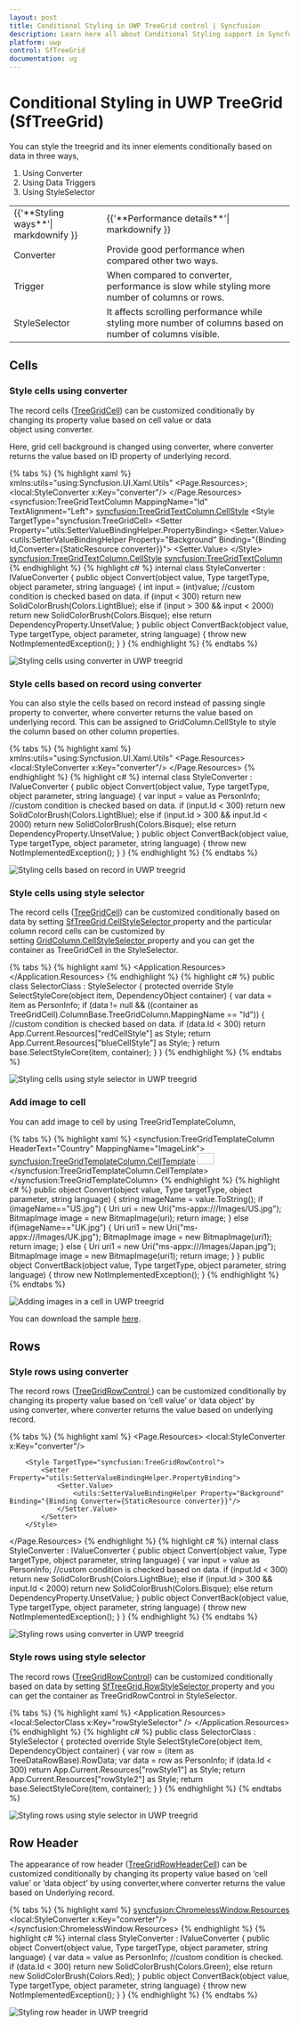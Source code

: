 ```yaml
---
layout: post
title: Conditional Styling in UWP TreeGrid control | Syncfusion
description: Learn here all about Conditional Styling support in Syncfusion UWP TreeGrid (SfTreeGrid) control and more.
platform: uwp
control: SfTreeGrid
documentation: ug
---
```

# Conditional Styling in UWP TreeGrid (SfTreeGrid)

You can style the treegrid and its inner elements conditionally based on data in three ways,

1. Using Converter
2. Using Data Triggers
3. Using StyleSelector

<table>
<tr>
<td>
{{'**Styling ways**'| markdownify }}
</td>
<td>
{{'**Performance details**'| markdownify }}
</td>
</tr>
<tr>
<td>
Converter
</td>
<td>
Provide good performance when compared other two ways.
</td>
</tr>
<tr>
<td>
Trigger
</td>
<td>
When compared to converter, performance is slow while styling more number of columns or rows.
</td>
</tr>
<tr>
<td>
StyleSelector
</td>
<td>
It affects scrolling performance while styling more number of columns based on number of columns visible.
</td>
</tr>
</table>

## Cells

### Style cells using converter

The record cells ([TreeGridCell](https://help.syncfusion.com/cr/uwp/Syncfusion.UI.Xaml.TreeGrid.TreeGridCell.html)) can be customized conditionally by changing its property value based on cell value or data object using converter.

Here, grid cell background is changed using converter, where converter returns the value based on ID property of underlying record.


{% tabs %}
{% highlight xaml %}
xmlns:utils="using:Syncfusion.UI.Xaml.Utils"
<Page.Resources>;
   <local:StyleConverter x:Key="converter"/>
</Page.Resources>
<syncfusion:TreeGridTextColumn MappingName="Id" TextAlignment="Left">
         <syncfusion:TreeGridTextColumn.CellStyle>
                <Style TargetType="syncfusion:TreeGridCell>
                     <Setter Property="utils:SetterValueBindingHelper.PropertyBinding>
                          <Setter.Value>
                                    <utils:SetterValueBindingHelper Property="Background" Binding="{Binding Id,Converter={StaticResource converter}}">
                          <Setter.Value>
                      </Setter>
                </Style&gt;
        <syncfusion:TreeGridTextColumn.CellStyle>
<syncfusion:TreeGridTextColumn>
{% endhighlight %}
{% highlight c# %}
internal class StyleConverter : IValueConverter
{
    public object Convert(object value, Type targetType, object parameter, string language)
    {
        int input = (int)value;
        //custom condition is checked based on data.
        if (input < 300)
            return new SolidColorBrush(Colors.LightBlue);
        else if (input > 300 && input < 2000)
            return new SolidColorBrush(Colors.Bisque);
        else
            return DependencyProperty.UnsetValue;
    }
    public object ConvertBack(object value, Type targetType, object parameter, string language)
    {
        throw new NotImplementedException();
    }
}
{% endhighlight %}
{% endtabs %}

![Styling cells using converter in UWP treegrid](Conditional-Styling_images/Conditional-Styling_img1.jpeg)

### Style cells based on record using converter

You can also style the cells based on record instead of passing single property to converter, where converter returns the value based on underlying record. This can be assigned to GridColumn.CellStyle to style the column based on other column properties.

{% tabs %}
{% highlight xaml %}
xmlns:utils="using:Syncfusion.UI.Xaml.Utils"
<Page.Resources>
  <local:StyleConverter x:Key="converter"/>
    <Style TargetType="syncfusion:TreeGridCell">
        <Setter Property="utils:SetterValueBindingHelper.PropertyBinding">
            <Setter.Value>
                <utils:SetterValueBindingHelper Property="Background" Binding="{Binding Converter={StaticResource converter}}"/>
            </Setter.Value>
        </Setter>
   </Style>
</Page.Resources>
{% endhighlight %}
{% highlight c# %}
internal class StyleConverter : IValueConverter
    {
        public object Convert(object value, Type targetType, object parameter, string language)
        {
            var input = value as PersonInfo;
            //custom condition is checked based on data.
            if (input.Id < 300)
                return new SolidColorBrush(Colors.LightBlue);
            else if (input.Id > 300 && input.Id < 2000)
                return new SolidColorBrush(Colors.Bisque);
            else
                return DependencyProperty.UnsetValue;
        }
        public object ConvertBack(object value, Type targetType, object parameter, string language)
        {
            throw new NotImplementedException();
        }
   }
{% endhighlight %}
{% endtabs %}

![Styling cells based on record in UWP treegrid](Conditional-Styling_images/Conditional-Styling_img2.jpeg)

### Style cells using style selector

The record cells ([TreeGridCell](https://help.syncfusion.com/cr/uwp/Syncfusion.UI.Xaml.TreeGrid.TreeGridCell.html)) can be customized conditionally based on data by setting [SfTreeGrid.CellStyleSelector ](https://help.syncfusion.com/cr/uwp/Syncfusion.UI.Xaml.TreeGrid.SfTreeGrid.html#Syncfusion_UI_Xaml_TreeGrid_SfTreeGrid_CellStyleSelectorProperty)property and the particular column record cells can be customized by setting [GridColumn.CellStyleSelector ](https://help.syncfusion.com/cr/uwp/Syncfusion.UI.Xaml.TreeGrid.SfTreeGrid.html#Syncfusion_UI_Xaml_TreeGrid_SfTreeGrid_CellStyleSelectorProperty)property and you can get the container as TreeGridCell in the StyleSelector.

{% tabs %}
{% highlight xaml %}
<Application.Resources>
       <Style x:Key="redCellStyle" TargetType="syncfusion:TreeGridCell">
            <Setter Property="Foreground" Value="Red" />
        </Style>
        <Style x:Key="blueCellStyle" TargetType="syncfusion:TreeGridCell">
            <Setter Property="Foreground" Value="DarkBlue" />
        </Style>
</Application.Resources>
{% endhighlight %}
{% highlight c# %}
public class SelectorClass : StyleSelector
{
    protected override Style SelectStyleCore(object item, DependencyObject container)
    {
        var data = item as PersonInfo;
        if (data != null && ((container as TreeGridCell).ColumnBase.TreeGridColumn.MappingName == "Id"))
        {
            //custom condition is checked based on data.
            if (data.Id < 300)
                return App.Current.Resources["redCellStyle"] as Style;
            return App.Current.Resources["blueCellStyle"] as Style;
        }
        return base.SelectStyleCore(item, container);
    }
}
{% endhighlight %}
{% endtabs %}

![Styling cells using style selector in UWP treegrid](Conditional-Styling_images/Conditional-Styling_img3.jpeg)

### Add image to cell

You can add image to cell by using TreeGridTemplateColumn,

{% tabs %}
{% highlight xaml %}
<syncfusion:TreeGridTemplateColumn HeaderText="Country" MappingName="ImageLink">
       <syncfusion:TreeGridTemplateColumn.CellTemplate>
            <DataTemplate>
                   <Grid>
                      <Image Width="30"
                             Height="20"
                             Source="{Binding ImageLink,
                                                        Converter={StaticResource converter}}" />
                   </Grid>
           </DataTemplate>
     </syncfusion:TreeGridTemplateColumn.CellTemplate>
 </syncfusion:TreeGridTemplateColumn>
{% endhighlight %}
{% highlight c# %}
public object Convert(object value, Type targetType, object parameter, string language)
{
    string imageName = value.ToString();
    if (imageName=="US.jpg")
    {
        Uri uri = new Uri("ms-appx:///Images/US.jpg");
        BitmapImage image = new BitmapImage(uri);
        return image;
    }
    else if(imageName=="UK.jpg")
    {
        Uri uri1 = new Uri("ms-appx:///Images/UK.jpg");
        BitmapImage image = new BitmapImage(uri1);
        return image;
    }
    else
    {
        Uri uri1 = new Uri("ms-appx:///Images/Japan.jpg");
        BitmapImage image = new BitmapImage(uri1);
        return image;
    }
}
public object ConvertBack(object value, Type targetType, object parameter, string language)
{
    throw new NotImplementedException();
}
{% endhighlight %}
{% endtabs %}

![Adding images in a cell in UWP treegrid](Conditional-Styling_images/Conditional-Styling_img4.jpeg)

You can download the sample [here](https://github.com/SyncfusionExamples/how-to-load-images-in-a-cell-in-wpf-and-uwp-treegrid/tree/master/UWP).

## Rows

### Style rows using converter

The record rows ([TreeGridRowControl ](]https://help.syncfusion.com/cr/uwp/Syncfusion.UI.Xaml.TreeGrid.TreeGridRowControl.html)) can be customized conditionally by changing its property value based on ‘cell value’ or ‘data object’ by using converter, where converter returns the value based on underlying record.

{% tabs %}
{% highlight xaml %}
<Page.Resources>
        <local:StyleConverter x:Key="converter"/>

        <Style TargetType="syncfusion:TreeGridRowControl">
            <Setter Property="utils:SetterValueBindingHelper.PropertyBinding">
                <Setter.Value>
                    <utils:SetterValueBindingHelper Property="Background" Binding="{Binding Converter={StaticResource converter}}"/>
                </Setter.Value>
            </Setter>
        </Style>
</Page.Resources>
{% endhighlight %}
{% highlight c# %}
internal class StyleConverter : IValueConverter
{
    public object Convert(object value, Type targetType, object parameter, string language)
    {
        var input = value as PersonInfo;
        //custom condition is checked based on data.
        if (input.Id < 300)
            return new SolidColorBrush(Colors.LightBlue);
        else if (input.Id > 300 && input.Id < 2000)
            return new SolidColorBrush(Colors.Bisque);
        else
            return DependencyProperty.UnsetValue;
    }
    public object ConvertBack(object value, Type targetType, object parameter, string language)
    {
        throw new NotImplementedException();
    }
}
{% endhighlight %}
{% endtabs %}

![Styling rows using converter in UWP treegrid](Conditional-Styling_images/Conditional-Styling_img5.jpeg)

### Style rows using style selector

The record rows ([TreeGridRowControl](https://help.syncfusion.com/cr/uwp/Syncfusion.UI.Xaml.TreeGrid.TreeGridRowControl.html)) can be customized conditionally based on data by setting [SfTreeGrid.RowStyleSelector ](https://help.syncfusion.com/cr/uwp/Syncfusion.UI.Xaml.TreeGrid.SfTreeGrid.html#Syncfusion_UI_Xaml_TreeGrid_SfTreeGrid_RowStyleSelectorProperty)property and you can get the container as TreeGridRowControl in StyleSelector.

{% tabs %}
{% highlight xaml %}
<Application.Resources>
        <local:SelectorClass x:Key="rowStyleSelector" />
        <Style x:Key="rowStyle1" TargetType="syncfusion:TreeGridRowControl">
            <Setter Property="Background" Value="Red" />
        </Style>
        <Style x:Key="rowStyle2" TargetType="syncfusion:TreeGridRowControl">
            <Setter Property="Background" Value="DarkBlue" />
        </Style>
</Application.Resources>
{% endhighlight %}
{% highlight c# %}
public class SelectorClass : StyleSelector
{
    protected override Style SelectStyleCore(object item, DependencyObject container)
    {
        var row = (item as TreeDataRowBase).RowData;
        var data = row as PersonInfo;
        if (data.Id < 300)
            return App.Current.Resources["rowStyle1"] as Style;
        return App.Current.Resources["rowStyle2"] as Style;
        return base.SelectStyleCore(item, container);
    }
}
{% endhighlight %}
{% endtabs %}

![Styling rows using style selector in UWP treegrid](Conditional-Styling_images/Conditional-Styling_img6.jpeg)

## Row Header

The appearance of row header ([TreeGridRowHeaderCell](https://help.syncfusion.com/cr/uwp/Syncfusion.UI.Xaml.TreeGrid.TreeGridHeaderCell.html)) can be customized conditionally by changing its property value based on ‘cell value’ or ‘data object’ by using converter,where converter returns the value based on Underlying record.

{% tabs %}
{% highlight xaml %}
<syncfusion:ChromelessWindow.Resources>
        <local:StyleConverter x:Key="converter"/>
        <Style TargetType="syncfusion:TreeGridRowHeaderCell">
            <Setter Property="Background" Value="{Binding Converter={StaticResource converter}}" />
        </Style>
</syncfusion:ChromelessWindow.Resources>
{% endhighlight %}
{% highlight c# %}
internal class StyleConverter : IValueConverter
{
    public object Convert(object value, Type targetType, object parameter, string language)
    {
        var data = value as PersonInfo;
        //custom condition is checked.
        if (data.Id < 300)
            return new SolidColorBrush(Colors.Green);
        else
            return new SolidColorBrush(Colors.Red);
    }
    public object ConvertBack(object value, Type targetType, object parameter, string language)
    {
        throw new NotImplementedException();
    }
}
{% endhighlight %}
{% endtabs %}

![Styling row header in UWP treegrid](Conditional-Styling_images/Conditional-Styling_img7.jpeg)


